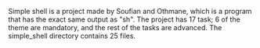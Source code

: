 Simple shell is a project made by Soufian and Othmane, which is a program that has the exact same output as "sh".
The project has 17 task; 6 of the theme are mandatory, and the rest of the tasks are advanced.
The simple_shell directory contains 25 files.
